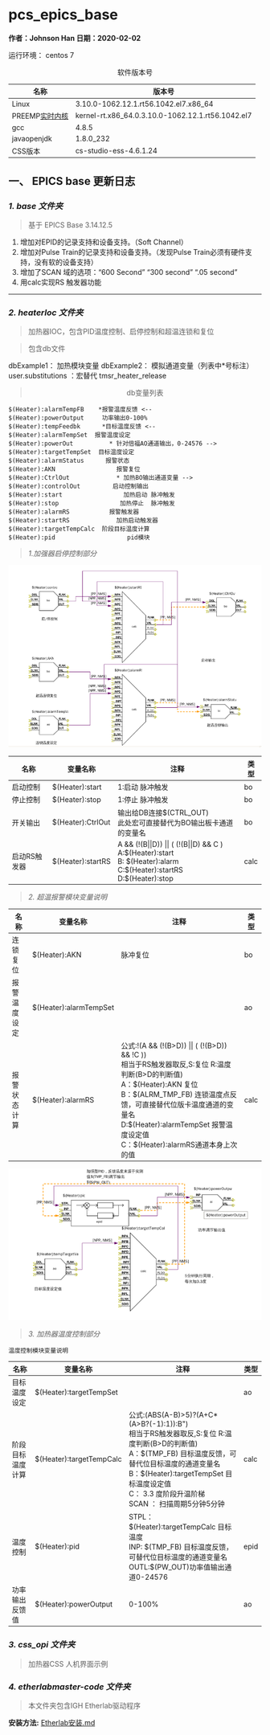# pcs_epics_base
**作者：Johnson Han
日期：2020-02-02** 

运行环境： centos 7

<center>软件版本号</center>

|名称|版本号|
|-----|------|
|Linux| 3.10.0-1062.12.1.rt56.1042.el7.x86_64|
|PREEMP[实时内核](/RTLinux安装.md)|kernel-rt.x86_64.0.3.10.0-1062.12.1.rt56.1042.el7|
|gcc|4.8.5|
|javaopenjdk |1.8.0_232|
|CSS版本|cs-studio-ess-4.6.1.24|


## 一、 EPICS base 更新日志 
###  *1. base 文件夹*
>基于 EPICS Base 3.14.12.5
1. 增加对EPID的记录支持和设备支持。（Soft Channel）
2. 增加对Pulse Train的记录支持和设备支持。（发现Pulse Train必须有硬件支持，没有软的设备支持）
3. 增加了SCAN 域的选项：“600 Second” “300 second” “.05 second”
4. 用calc实现RS 触发器功能  
---
### *2. heaterIoc 文件夹*
> 加热器IOC，包含PID温度控制、启停控制和超温连锁和复位

>包含db文件

dbExample1： 加热模块变量 
dbExample2： 模拟通道变量（列表中*号标注）
user.substitutions ：宏替代
 tmsr_heater_release 

><center>db变量列表</center>
```
$(Heater):alarmTempFB    *报警温度反馈 <--
$(Heater):powerOutput     功率输出0-100%
$(Heater):tempFeedbk      *目标温度反馈 <--
$(Heater):alarmTempSet  报警温度设定
$(Heater):powerOut          * 针对倍福AO通道输出，0-24576 -->
$(Heater):targetTempSet  目标温度设定
$(Heater):alarmStatus      报警状态
$(Heater):AKN                 报警复位
$(Heater):CtrlOut             * 加热BO输出通道变量 -->     
$(Heater):controlOut         启动控制输出
$(Heater):start                 加热启动 脉冲触发
$(Heater):stop                 加热停止  脉冲触发
$(Heater):alarmRS           报警触发器
$(Heater):startRS             加热启动触发器
$(Heater):targetTempCalc  阶段目标温度计算
$(Heater):pid                    pid模块
```

> *1.加强器启停控制部分*

![VDCT 变量关系 ](/images/heaterCtl.png "加热器开关控制")

|名称|变量名称|注释|类型|
|--|--|--|--|
|启动控制|$(Heater):start|1:启动 脉冲触发|bo|
|停止控制|$(Heater):stop|1:停止 脉冲触发|bo|
|开关输出|$(Heater):CtrlOut|输出给DB连接\$(CTRL_OUT)<br>此处宏可直接替代为BO输出板卡通道的变量名 |bo|
|启动RS触发器|$(Heater):startRS|A && (!(B\|\|D)) \|\| ( (!(B\|\|D) && C )<br> A:\$(Heater):start <br>B: \$(Heater):alarm<br> C:\$(Heater):startRS <br>D:\$(Heater):stop|calc|

> *2. 超温报警模块变量说明*

|名称|变量名称|注释|类型|
|--|--|--|--|
|连锁复位|\$(Heater):AKN|脉冲复位|bo|
|报警温度设定|\$(Heater):alarmTempSet||ao|
|报警状态计算|\$(Heater):alarmRS|公式:!(A && (!(B>D)) \|\| ( (!(B>D)) && !C ))<br>相当于RS触发器取反,S:复位 R:温度判断(B>D的判断值)<br>A：\$(Heater):AKN 复位<br>B：\$(ALRM_TMP_FB) 连锁温度点反馈，可直接替代位版卡温度通道的变量名<br>D:\$(Heater):alarmTempSet 报警温度设定值 <br>C：\$(Heater):alarmRS通道本身上次的值|calc|


![PID 变量关系 ](/images/HeaterPID.png "集热器PID工作模块")

> *3. 加热器温度控制部分*

`温度控制模块变量说明`

|名称|变量名称|注释|类型|
|--|--|--|--|
|目标温度设定|\$(Heater):targetTempSet||ao|
|阶段目标温度计算|\$(Heater):targetTempCalc|公式:(ABS(A-B)>5)?(A+C*(A>B?(-1):1)):B")<br>相当于RS触发器取反,S:复位 R:温度判断(B>D的判断值)<br>A：\$(TMP_FB) 目标温度反馈，可替代位目标温度的通道变量名<br>B：\$(Heater):targetTempSet 目标温度设定值<br>C：  3.3 度阶段升温阶梯<br>SCAN ： 扫描周期5分钟5分钟|calc|
|温度控制|\$(Heater):pid|STPL：\$(Heater):targetTempCalc 目标温度<br>INP: \$(TMP_FB) 目标温度反馈，可替代位目标温度的通道变量名<br>OUTL:\$(PW_OUT)功率值输出通道0-24576|epid|
|功率输出反馈值|\$(Heater):powerOutput|0-100%|ao|

### *3.  css_opi 文件夹*
> 加热器CSS 人机界面示例

### *4.  etherlabmaster-code 文件夹*

> 本文件夹包含IGH Etherlab驱动程序

**安装方法:** [Etherlab安装.md](/etherlab安装.md)